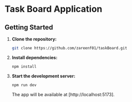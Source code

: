 # Task Board Application

## Getting Started

1. **Clone the repository:**

   ```bash
   git clone https://github.com/zareenf01/taskBoard.git
   ```

2. **Install dependencies:**

   ```bash
   npm install
   ```

3. **Start the development server:**
   ```bash
   npm run dev
   ```
   The app will be available at [http://localhost:5173].
